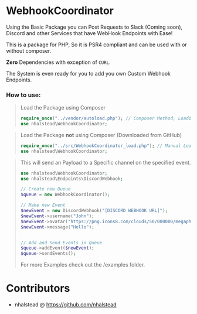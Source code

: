 # WebhookCoordinator

Using the Basic Package you can Post Requests to Slack (Coming soon), Discord and other Services that have WebHook Endpoints with Ease!

This is a package for PHP, So it is PSR4 compliant and can be used with or without composer.

**Zero** Dependencies with exception of `CURL`.

The System is even ready for you to add you own Custom Webhook Endpoints.


### How to use:
> Load the Package using Composer
>```php
>require_once("../vendor/autoload.php"); // Composer Method, Loading by PSR4
>use nhalstead\WebhookCoordinator;
>```

>Load the Package **not** using Composer (Downloaded from GitHub)
>```php
>require_once("../src/WebhookCoordinator_load.php"); // Manual Load, no PSR4 Autoload
>use nhalstead\WebhookCoordinator;
>```


> This will send an Payload to a Specific channel on the specified event.
>```php
>use nhalstead\WebhookCoordinator;
>use nhalstead\Endpoints\DiscordWebhook;
>
> // Create new Queue
>$queue = new WebhookCoordinator();
>
>// Make new Event
>$newEvent = new DiscordWebhook("[DISCORD WEBHOOK URL]");
>$newEvent->username("John");
>$newEvent->avatar("https://png.icons8.com/clouds/50/000000/megaphone.png");
>$newEvent->message("Hello");
>
>
>// Add and Send Events in Queue
>$queue->addEvent($newEvent);
>$queue->sendEvents();
>```
> For more Examples check out the /examples folder.


# Contributors
- nhalstead @ https://github.com/nhalstead

